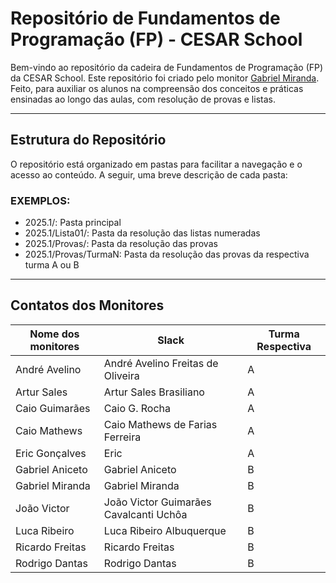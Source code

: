 # Repositório de Fundamentos de Programação (FP) - CESAR School

Bem-vindo ao repositório da cadeira de Fundamentos de Programação (FP) da CESAR School. Este repositório foi criado pelo monitor [Gabriel Miranda](https://github.com/GMiranda21ML). Feito, para auxiliar os alunos na compreensão dos conceitos e práticas ensinadas ao longo das aulas, com resolução de provas e listas.

---

## Estrutura do Repositório

O repositório está organizado em pastas para facilitar a navegação e o acesso ao conteúdo. A seguir, uma breve descrição de cada pasta:

### EXEMPLOS:
- 2025.1/: Pasta principal
- 2025.1/Lista01/: Pasta da resolução das listas numeradas
- 2025.1/Provas/: Pasta da resolução das provas
- 2025.1/Provas/TurmaN: Pasta da resolução das provas da respectiva turma A ou B

---

## Contatos dos Monitores

| Nome dos monitores | Slack                                  | Turma Respectiva |
| ------------------ | -------------------------------------- | ---------------- |
| André Avelino      | André Avelino Freitas de Oliveira      | A                |
| Artur Sales        | Artur Sales Brasiliano                 | A                |
| Caio Guimarães     | Caio G. Rocha                          | A                |
| Caio Mathews       | Caio Mathews de Farias Ferreira        | A                |
| Eric Gonçalves     | Eric                                   | A                |
| Gabriel Aniceto    | Gabriel Aniceto                        | B                |
| Gabriel Miranda    | Gabriel Miranda                        | B                |
| João Victor        | João Victor Guimarães Cavalcanti Uchôa | B                |
| Luca Ribeiro       | Luca Ribeiro Albuquerque               | B                |
| Ricardo Freitas    | Ricardo Freitas                        | B                |
| Rodrigo Dantas     | Rodrigo Dantas                         | B                |

